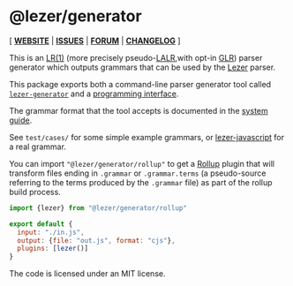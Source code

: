 # @lezer/generator

[ [**WEBSITE**](http://lezer.codemirror.net) | [**ISSUES**](https://github.com/lezer-parser/lezer/issues) | [**FORUM**](https://discuss.codemirror.net/c/lezer) | [**CHANGELOG**](https://github.com/lezer-parser/generator/blob/master/CHANGELOG.md) ]

This is an [LR(1)](https://en.wikipedia.org/wiki/LR_parser) (more precisely pseudo-[LALR](https://en.wikipedia.org/wiki/LALR_parser),with opt-in [GLR](https://en.wikipedia.org/wiki/GLR_parser)) parser generator which outputs grammars that can be used by the [Lezer](https://github.com/lezer-parser/lezer/) parser.

This package exports both a command-line parser generator tool called [`lezer-generator`](https://lezer.codemirror.net/docs/guide/#building-a-grammar) and a [programming interface](https://lezer.codemirror.net/docs/ref/#generator).

The grammar format that the tool accepts is documented in the [system guide](https://lezer.codemirror.net/docs/guide/#writing-a-grammar).

See `test/cases/` for some simple example grammars, or [lezer-javascript](https://github.com/lezer-parser/javascript) for a real grammar.

You can import `"@lezer/generator/rollup"` to get a [Rollup](https://rollupjs.org/guide/en/) plugin that will transform files ending in `.grammar` or `.grammar.terms` (a pseudo-source referring to the terms produced by the `.grammar` file) as part of the rollup build process.

```javascript
import {lezer} from "@lezer/generator/rollup"

export default {
  input: "./in.js",
  output: {file: "out.js", format: "cjs"},
  plugins: [lezer()]
}
```

The code is licensed under an MIT license.
